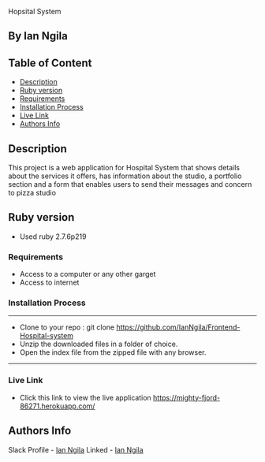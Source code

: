 Hopsital System
 ## By Ian Ngila

 ## Table of Content
 - [Description](#description)
 - [Ruby version](#Ruby-version)
 - [Requirements](#Requirements)
 - [Installation Process](#installation-Process)
 - [Live Link](#Live-Link)
 - [Authors Info](#Authors-Info)
 
 ## Description
 <p>This project is a web application for Hospital System that shows details about the services it offers, has information about the studio, a portfolio section and a form that enables users to send their messages and concern to pizza studio</p>

## Ruby version
* Used ruby 2.7.6p219 

 ###  Requirements
 * Access to  a computer or any other garget
 * Access to internet
 ### Installation Process
 ****
* Clone to your repo : git clone https://github.com/IanNgila/Frontend-Hospital-system
* Unzip the downloaded files in a folder of choice.
* Open the index file from the zipped file with any browser.
 ****

### Live Link
- Click this link to view the live application https://mighty-fjord-86271.herokuapp.com/


## Authors Info
Slack Profile - [Ian Ngila](https://app.slack.com/client/T077KKCG6/GLRQR61NW/user_profile/UKXCHMCNP?cdn_fallback=1)
Linked - [Ian Ngila](https://www.linkedin.com/in/albert-byrone-664811144/)
